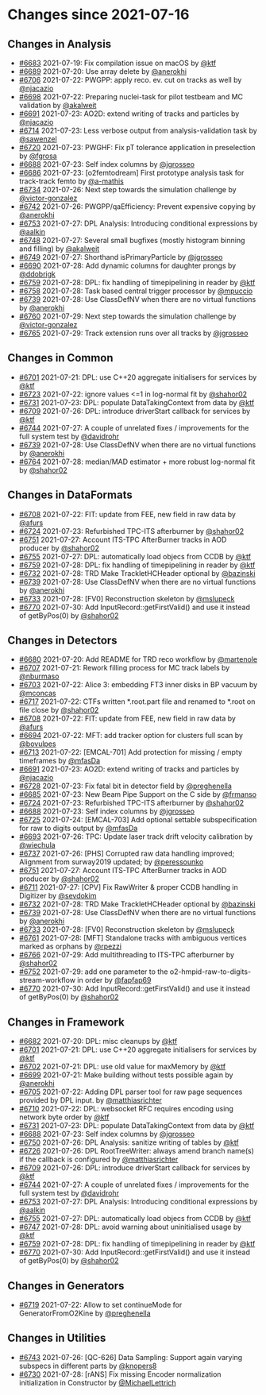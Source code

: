 # Changes since 2021-07-16

## Changes in Analysis

- [#6683](https://github.com/AliceO2Group/AliceO2/pull/6683) 2021-07-19: Fix compilation issue on macOS by [@ktf](https://github.com/ktf)
- [#6689](https://github.com/AliceO2Group/AliceO2/pull/6689) 2021-07-20: Use array delete by [@anerokhi](https://github.com/anerokhi)
- [#6706](https://github.com/AliceO2Group/AliceO2/pull/6706) 2021-07-22: PWGPP: apply reco. ev. cut on tracks as well by [@njacazio](https://github.com/njacazio)
- [#6698](https://github.com/AliceO2Group/AliceO2/pull/6698) 2021-07-22: Preparing nuclei-task for pilot testbeam and MC validation by [@akalweit](https://github.com/akalweit)
- [#6691](https://github.com/AliceO2Group/AliceO2/pull/6691) 2021-07-23: AO2D: extend writing of tracks and particles by [@njacazio](https://github.com/njacazio)
- [#6714](https://github.com/AliceO2Group/AliceO2/pull/6714) 2021-07-23: Less verbose output from analysis-validation task by [@sawenzel](https://github.com/sawenzel)
- [#6720](https://github.com/AliceO2Group/AliceO2/pull/6720) 2021-07-23: PWGHF: Fix pT tolerance application in preselection by [@fgrosa](https://github.com/fgrosa)
- [#6688](https://github.com/AliceO2Group/AliceO2/pull/6688) 2021-07-23: Self index columns by [@jgrosseo](https://github.com/jgrosseo)
- [#6686](https://github.com/AliceO2Group/AliceO2/pull/6686) 2021-07-23: [o2femtodream] First prototype analysis task for track-track femto by [@a-mathis](https://github.com/a-mathis)
- [#6734](https://github.com/AliceO2Group/AliceO2/pull/6734) 2021-07-26: Next step towards the simulation challenge by [@victor-gonzalez](https://github.com/victor-gonzalez)
- [#6742](https://github.com/AliceO2Group/AliceO2/pull/6742) 2021-07-26: PWGPP/qaEfficiency: Prevent expensive copying by [@anerokhi](https://github.com/anerokhi)
- [#6753](https://github.com/AliceO2Group/AliceO2/pull/6753) 2021-07-27: DPL Analysis: Introducing conditional expressions by [@aalkin](https://github.com/aalkin)
- [#6748](https://github.com/AliceO2Group/AliceO2/pull/6748) 2021-07-27: Several small bugfixes (mostly histogram binning and filling) by [@akalweit](https://github.com/akalweit)
- [#6749](https://github.com/AliceO2Group/AliceO2/pull/6749) 2021-07-27: Shorthand isPrimaryParticle by [@jgrosseo](https://github.com/jgrosseo)
- [#6690](https://github.com/AliceO2Group/AliceO2/pull/6690) 2021-07-28: Add dynamic columns for daughter prongs by [@ddobrigk](https://github.com/ddobrigk)
- [#6759](https://github.com/AliceO2Group/AliceO2/pull/6759) 2021-07-28: DPL: fix handling of timepipelining in reader by [@ktf](https://github.com/ktf)
- [#6758](https://github.com/AliceO2Group/AliceO2/pull/6758) 2021-07-28: Task based central trigger processor by [@mpuccio](https://github.com/mpuccio)
- [#6739](https://github.com/AliceO2Group/AliceO2/pull/6739) 2021-07-28: Use ClassDefNV when there are no virtual functions by [@anerokhi](https://github.com/anerokhi)
- [#6760](https://github.com/AliceO2Group/AliceO2/pull/6760) 2021-07-29: Next step towards the simulation challenge by [@victor-gonzalez](https://github.com/victor-gonzalez)
- [#6765](https://github.com/AliceO2Group/AliceO2/pull/6765) 2021-07-29: Track extension runs over all tracks by [@jgrosseo](https://github.com/jgrosseo)
## Changes in Common

- [#6701](https://github.com/AliceO2Group/AliceO2/pull/6701) 2021-07-21: DPL: use C++20 aggregate initialisers for services by [@ktf](https://github.com/ktf)
- [#6723](https://github.com/AliceO2Group/AliceO2/pull/6723) 2021-07-22: ignore values <=1 in log-normal fit by [@shahor02](https://github.com/shahor02)
- [#6731](https://github.com/AliceO2Group/AliceO2/pull/6731) 2021-07-23: DPL: populate DataTakingContext from data by [@ktf](https://github.com/ktf)
- [#6709](https://github.com/AliceO2Group/AliceO2/pull/6709) 2021-07-26: DPL: introduce driverStart callback for services by [@ktf](https://github.com/ktf)
- [#6744](https://github.com/AliceO2Group/AliceO2/pull/6744) 2021-07-27: A couple of unrelated fixes / improvements for the full system test by [@davidrohr](https://github.com/davidrohr)
- [#6739](https://github.com/AliceO2Group/AliceO2/pull/6739) 2021-07-28: Use ClassDefNV when there are no virtual functions by [@anerokhi](https://github.com/anerokhi)
- [#6764](https://github.com/AliceO2Group/AliceO2/pull/6764) 2021-07-28: median/MAD estimator + more robust log-normal fit by [@shahor02](https://github.com/shahor02)
## Changes in DataFormats

- [#6708](https://github.com/AliceO2Group/AliceO2/pull/6708) 2021-07-22: FIT: update from FEE, new field in raw data by [@afurs](https://github.com/afurs)
- [#6724](https://github.com/AliceO2Group/AliceO2/pull/6724) 2021-07-23: Refurbished TPC-ITS afterburner by [@shahor02](https://github.com/shahor02)
- [#6751](https://github.com/AliceO2Group/AliceO2/pull/6751) 2021-07-27: Account ITS-TPC AfterBurner tracks in AOD producer by [@shahor02](https://github.com/shahor02)
- [#6755](https://github.com/AliceO2Group/AliceO2/pull/6755) 2021-07-27: DPL: automatically load objecs from CCDB by [@ktf](https://github.com/ktf)
- [#6759](https://github.com/AliceO2Group/AliceO2/pull/6759) 2021-07-28: DPL: fix handling of timepipelining in reader by [@ktf](https://github.com/ktf)
- [#6732](https://github.com/AliceO2Group/AliceO2/pull/6732) 2021-07-28: TRD Make TrackletHCHeader optional by [@bazinski](https://github.com/bazinski)
- [#6739](https://github.com/AliceO2Group/AliceO2/pull/6739) 2021-07-28: Use ClassDefNV when there are no virtual functions by [@anerokhi](https://github.com/anerokhi)
- [#6733](https://github.com/AliceO2Group/AliceO2/pull/6733) 2021-07-28: [FV0] Reconstruction skeleton by [@mslupeck](https://github.com/mslupeck)
- [#6770](https://github.com/AliceO2Group/AliceO2/pull/6770) 2021-07-30: Add InputRecord::getFirstValid() and use it instead of getByPos(0) by [@shahor02](https://github.com/shahor02)
## Changes in Detectors

- [#6680](https://github.com/AliceO2Group/AliceO2/pull/6680) 2021-07-20: Add README for TRD reco workflow by [@martenole](https://github.com/martenole)
- [#6707](https://github.com/AliceO2Group/AliceO2/pull/6707) 2021-07-21: Rework filling process for MC track labels by [@nburmaso](https://github.com/nburmaso)
- [#6703](https://github.com/AliceO2Group/AliceO2/pull/6703) 2021-07-22: Alice 3: embedding FT3 inner disks in BP vacuum by [@mconcas](https://github.com/mconcas)
- [#6717](https://github.com/AliceO2Group/AliceO2/pull/6717) 2021-07-22: CTFs written *.root.part file and renamed to *.root on file close by [@shahor02](https://github.com/shahor02)
- [#6708](https://github.com/AliceO2Group/AliceO2/pull/6708) 2021-07-22: FIT: update from FEE, new field in raw data by [@afurs](https://github.com/afurs)
- [#6694](https://github.com/AliceO2Group/AliceO2/pull/6694) 2021-07-22: MFT: add tracker option for clusters full scan by [@bovulpes](https://github.com/bovulpes)
- [#6713](https://github.com/AliceO2Group/AliceO2/pull/6713) 2021-07-22: [EMCAL-701] Add protection for missing / empty timeframes by [@mfasDa](https://github.com/mfasDa)
- [#6691](https://github.com/AliceO2Group/AliceO2/pull/6691) 2021-07-23: AO2D: extend writing of tracks and particles by [@njacazio](https://github.com/njacazio)
- [#6728](https://github.com/AliceO2Group/AliceO2/pull/6728) 2021-07-23: Fix fatal bit in detector field by [@preghenella](https://github.com/preghenella)
- [#6685](https://github.com/AliceO2Group/AliceO2/pull/6685) 2021-07-23: New Beam Pipe Support on the C side by [@frmanso](https://github.com/frmanso)
- [#6724](https://github.com/AliceO2Group/AliceO2/pull/6724) 2021-07-23: Refurbished TPC-ITS afterburner by [@shahor02](https://github.com/shahor02)
- [#6688](https://github.com/AliceO2Group/AliceO2/pull/6688) 2021-07-23: Self index columns by [@jgrosseo](https://github.com/jgrosseo)
- [#6725](https://github.com/AliceO2Group/AliceO2/pull/6725) 2021-07-24: [EMCAL-703] Add optional settable subspecification for raw to digits output by [@mfasDa](https://github.com/mfasDa)
- [#6693](https://github.com/AliceO2Group/AliceO2/pull/6693) 2021-07-26: TPC: Update laser track drift velocity calibration by [@wiechula](https://github.com/wiechula)
- [#6737](https://github.com/AliceO2Group/AliceO2/pull/6737) 2021-07-26: [PHS] Corrupted raw data handling improved; Alignment from surway2019 updated;  by [@peressounko](https://github.com/peressounko)
- [#6751](https://github.com/AliceO2Group/AliceO2/pull/6751) 2021-07-27: Account ITS-TPC AfterBurner tracks in AOD producer by [@shahor02](https://github.com/shahor02)
- [#6711](https://github.com/AliceO2Group/AliceO2/pull/6711) 2021-07-27: [CPV] Fix RawWriter & proper CCDB handling in Digitizer by [@sevdokim](https://github.com/sevdokim)
- [#6732](https://github.com/AliceO2Group/AliceO2/pull/6732) 2021-07-28: TRD Make TrackletHCHeader optional by [@bazinski](https://github.com/bazinski)
- [#6739](https://github.com/AliceO2Group/AliceO2/pull/6739) 2021-07-28: Use ClassDefNV when there are no virtual functions by [@anerokhi](https://github.com/anerokhi)
- [#6733](https://github.com/AliceO2Group/AliceO2/pull/6733) 2021-07-28: [FV0] Reconstruction skeleton by [@mslupeck](https://github.com/mslupeck)
- [#6761](https://github.com/AliceO2Group/AliceO2/pull/6761) 2021-07-28: [MFT] Standalone tracks with ambiguous vertices marked as orphans by [@rpezzi](https://github.com/rpezzi)
- [#6766](https://github.com/AliceO2Group/AliceO2/pull/6766) 2021-07-29: Add multithreading to ITS-TPC afterburner by [@shahor02](https://github.com/shahor02)
- [#6752](https://github.com/AliceO2Group/AliceO2/pull/6752) 2021-07-29: add one parameter to the o2-hmpid-raw-to-digits-stream-workflow in order by [@fapfap69](https://github.com/fapfap69)
- [#6770](https://github.com/AliceO2Group/AliceO2/pull/6770) 2021-07-30: Add InputRecord::getFirstValid() and use it instead of getByPos(0) by [@shahor02](https://github.com/shahor02)
## Changes in Framework

- [#6682](https://github.com/AliceO2Group/AliceO2/pull/6682) 2021-07-20: DPL: misc cleanups by [@ktf](https://github.com/ktf)
- [#6701](https://github.com/AliceO2Group/AliceO2/pull/6701) 2021-07-21: DPL: use C++20 aggregate initialisers for services by [@ktf](https://github.com/ktf)
- [#6702](https://github.com/AliceO2Group/AliceO2/pull/6702) 2021-07-21: DPL: use old value for maxMemory by [@ktf](https://github.com/ktf)
- [#6699](https://github.com/AliceO2Group/AliceO2/pull/6699) 2021-07-21: Make building without tests possible again by [@anerokhi](https://github.com/anerokhi)
- [#6705](https://github.com/AliceO2Group/AliceO2/pull/6705) 2021-07-22: Adding DPL parser tool for raw page sequences provided by DPL input. by [@matthiasrichter](https://github.com/matthiasrichter)
- [#6710](https://github.com/AliceO2Group/AliceO2/pull/6710) 2021-07-22: DPL: websocket RFC requires encoding using network byte order by [@ktf](https://github.com/ktf)
- [#6731](https://github.com/AliceO2Group/AliceO2/pull/6731) 2021-07-23: DPL: populate DataTakingContext from data by [@ktf](https://github.com/ktf)
- [#6688](https://github.com/AliceO2Group/AliceO2/pull/6688) 2021-07-23: Self index columns by [@jgrosseo](https://github.com/jgrosseo)
- [#6750](https://github.com/AliceO2Group/AliceO2/pull/6750) 2021-07-26: DPL Analysis: sanitize writing of tables by [@ktf](https://github.com/ktf)
- [#6726](https://github.com/AliceO2Group/AliceO2/pull/6726) 2021-07-26: DPL RootTreeWriter: always amend branch name(s) if the callback is configured by [@matthiasrichter](https://github.com/matthiasrichter)
- [#6709](https://github.com/AliceO2Group/AliceO2/pull/6709) 2021-07-26: DPL: introduce driverStart callback for services by [@ktf](https://github.com/ktf)
- [#6744](https://github.com/AliceO2Group/AliceO2/pull/6744) 2021-07-27: A couple of unrelated fixes / improvements for the full system test by [@davidrohr](https://github.com/davidrohr)
- [#6753](https://github.com/AliceO2Group/AliceO2/pull/6753) 2021-07-27: DPL Analysis: Introducing conditional expressions by [@aalkin](https://github.com/aalkin)
- [#6755](https://github.com/AliceO2Group/AliceO2/pull/6755) 2021-07-27: DPL: automatically load objecs from CCDB by [@ktf](https://github.com/ktf)
- [#6747](https://github.com/AliceO2Group/AliceO2/pull/6747) 2021-07-28: DPL: avoid warning about uninitialised usage by [@ktf](https://github.com/ktf)
- [#6759](https://github.com/AliceO2Group/AliceO2/pull/6759) 2021-07-28: DPL: fix handling of timepipelining in reader by [@ktf](https://github.com/ktf)
- [#6770](https://github.com/AliceO2Group/AliceO2/pull/6770) 2021-07-30: Add InputRecord::getFirstValid() and use it instead of getByPos(0) by [@shahor02](https://github.com/shahor02)
## Changes in Generators

- [#6719](https://github.com/AliceO2Group/AliceO2/pull/6719) 2021-07-22: Allow to set continueMode for GeneratorFromO2Kine by [@preghenella](https://github.com/preghenella)
## Changes in Utilities

- [#6743](https://github.com/AliceO2Group/AliceO2/pull/6743) 2021-07-26: [QC-626] Data Sampling: Support again varying subspecs in different parts by [@knopers8](https://github.com/knopers8)
- [#6730](https://github.com/AliceO2Group/AliceO2/pull/6730) 2021-07-28: [rANS] Fix missing Encoder normalization initialization in Constructor by [@MichaelLettrich](https://github.com/MichaelLettrich)
